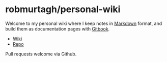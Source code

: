 # robmurtagh/personal-wiki

Welcome to my personal wiki where I keep notes in [Markdown](https://guides.github.com/features/mastering-markdown/) format, and build them as documentation pages with [Gitbook](https://www.gitbook.com/).

* [Wiki](https://wiki.robmurtagh.com/)
* [Repo](https://github.com/robmurtagh/personal-wiki)

Pull requests welcome via Github.

